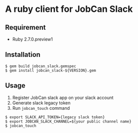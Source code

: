 # A ruby client for JobCan Slack

## Requirement

- Ruby 2.7.0.preview1

## Installation

```console
$ gem build jobcan_slack.gemspec
$ gem install jobcan_slack-${VERSION}.gem
```

## Usage

1. Register JobCan slack app on your slack account
2. Generate slack legacy token
3. Run `jobcan_touch` command


```console
$ export SLACK_API_TOKEN={legacy slack token} 
$ export JOBCAN_SLACK_CHANNEL=${your public channel name}
$ jobcan_touch
```

